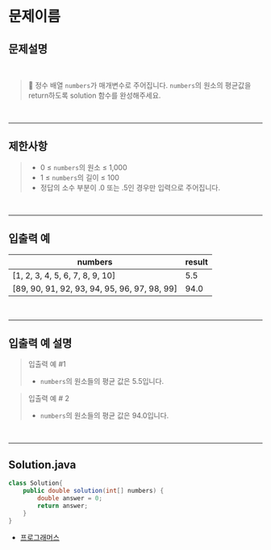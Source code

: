 # 문제이름

## 문제설명

<br>

> 📌 정수 배열 `numbers`가 매개변수로 주어집니다. `numbers`의 원소의 평균값을 return하도록 solution 함수를 완성해주세요.

<br>

---

## 제한사항

> - 0 ≤ `numbers`의 원소 ≤ 1,000
> - 1 ≤ `numbers`의 길이 ≤ 100
> - 정답의 소수 부분이 .0 또는 .5인 경우만 입력으로 주어집니다.

<br>

---

## 입출력 예

| numbers                                      | result |
| -------------------------------------------- | ------ |
| [1, 2, 3, 4, 5, 6, 7, 8, 9, 10]              | 5.5    |
| [89, 90, 91, 92, 93, 94, 95, 96, 97, 98, 99] | 94.0   |
<br>

---

## 입출력 예 설명

> 입출력 예 #1
> - `numbers`의 원소들의 평균 값은 5.5입니다.

> 입출력 예 # 2
> - `numbers`의 원소들의 평균 값은 94.0입니다.

<br>

---
## Solution.java

```java
class Solution{
	public double solution(int[] numbers) {
        double answer = 0;
        return answer;
    }
}
```
* [프로그래머스](https://school.programmers.co.kr/learn/courses/30/lessons/120810)